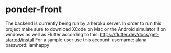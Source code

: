 # ponder-front
The backend is currently being run by a heroku server.
In order to run this project make sure to download XCode on Mac or the Android simulator if on windows as well as Flutter according to this: https://flutter.dev/docs/get-started/install
For a sample user use this account:
username: alana
password: iamhappy
